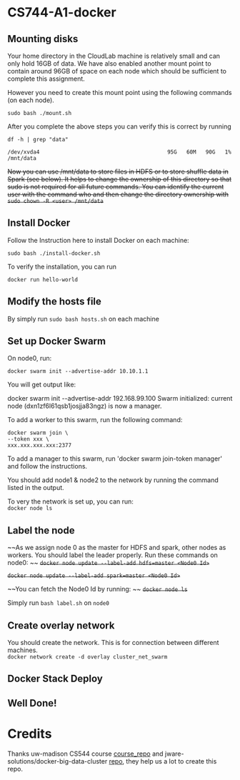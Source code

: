 # CS744-A1-docker

## Mounting disks
Your home directory in the CloudLab machine is relatively small and can only hold 16GB of data. We have also enabled another mount point to contain around 96GB of space on each node which should be sufficient to complete this assignment.

However you need to create this mount point using the following commands (on each node).

`sudo bash ./mount.sh`

After you complete the above steps you can verify this is correct by running

`df -h | grep "data"` 


```/dev/xvda4                                        95G   60M   90G   1% /mnt/data```

~~Now you can use /mnt/data to store files in HDFS or to store shuffle data in Spark (see below). It helps to change the ownership of this directory so that sudo is not required for all future commands. You can identify the current user with the command who and then change the directory ownership with `sudo chown -R <user> /mnt/data`~~

## Install Docker
Follow the Instruction here to install Docker on each machine:

`sudo bash ./install-docker.sh`

To verify the installation, you can run

`docker run hello-world`

## Modify the hosts file
By simply run `sudo bash hosts.sh` on each machine

## Set up Docker Swarm 

On node0, run: 

`docker swarm init --advertise-addr 10.10.1.1`

You will get output like:

docker swarm init --advertise-addr 192.168.99.100
Swarm initialized: current node (dxn1zf6l61qsb1josjja83ngz) is now a manager.

To add a worker to this swarm, run the following command:

    docker swarm join \ 
    --token xxx \
    xxx.xxx.xxx.xxx:2377

To add a manager to this swarm, run 'docker swarm join-token manager' and follow the instructions.

You should add node1 & node2 to the network by running the command listed in the output.

To very the network is set up, you can run: \
`docker node ls`

## Label the node

~~As we assign node 0 as the master for HDFS and spark, other nodes as workers. You should label the leader properly. Run these commands on node0:  \~~
~~`docker node update --label-add hdfs=master <Node0 Id>`~~

~~`docker node update --label-add spark=master <Node0 Id>`~~

~~You can fetch the Node0 Id by running:  \~~
~~`docker node ls`~~

Simply run `bash label.sh` on `node0`

## Create overlay network

You should create the network. This is for connection between different machines.  \
`docker network create -d overlay cluster_net_swarm`


## Docker Stack Deploy

## Well Done!
# Credits
Thanks uw-madison CS544 course  [course_repo](https://github.com/cs544-wisc/f23) and  jware-solutions/docker-big-data-cluster  [repo](https://github.com/jware-solutions/docker-big-data-cluster/tree/master), they help us a lot to create this repo.

